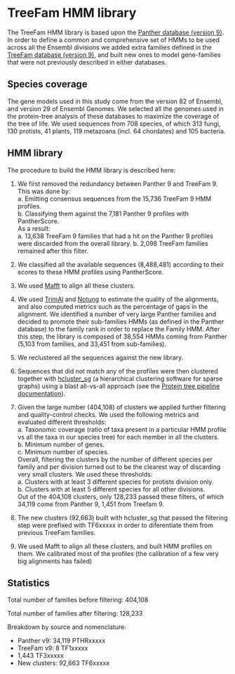 # TreeFam HMM library

The TreeFam HMM library is based upon the [Panther database (version 9)](ftp://ftp.pantherdb.org//hmm_scoring/current_release). In order to define a common and comprehensive set of HMMs to be used across all the Ensembl divisions we added extra families defined in the [TreeFam database (version 9)](http://www.treefam.org/), and built new ones to model gene-families that were not previously described in either databases.

## Species coverage

The gene models used in this study come from the version 82 of Ensembl, and version 29 of Ensembl Genomes. We selected all the genomes used in the protein-tree analysis of these databases to maximize the coverage of the tree of life. We used sequences from 708 species, of which 313 fungi, 130 protists, 41 plants, 119 metazoans (incl. 64 chordates) and 105 bacteria.

## HMM library

The procedure to build the HMM library is described here:

1. We first removed the redundancy between Panther 9 and TreeFam 9. This was done by:  
  a. Emitting consensus sequences from the 15,736 TreeFam 9 HMM profiles.    
  b. Classifying them against the 7,181 Panther 9 profiles with PantherScore.  
  As a result:  
  a. 13,638 TreeFam 9 families that had a hit on the Panther 9 profiles were discarded from the overall library.
  b. 2,098 TreeFam families remained after this filter.

2. We classified all the available sequences (8,488,481) according to their scores to these HMM profiles using PantherScore.

3. We used [Mafft](http://mafft.cbrc.jp/alignment/software/) to align all these clusters.

4. We used [TrimAl](http://europepmc.org/articles/PMC2712344) and [Notung](http://europepmc.org/articles/PMC3436813) to estimate the quality of the alignments, and also computed metrics such as the percentage of gaps in the alignment. We identified a number of very large Panther families and decided to promote their sub-families HMMs (as defined in the Panther database) to the family rank in order to replace the Family HMM. After this step, the library is composed of 38,554 HMMs coming from Panther (5,103 from families, and 33,451 from sub-families).

5. We reclustered all the sequences against the new library.

6. Sequences that did not match any of the profiles were then clustered together with [hcluster_sg](https://sourceforge.net/p/treesoft/code/HEAD/tree/) (a hierarchical clustering software for sparse graphs) using a blast all-vs-all approach (see the [Protein tree pipeline documentation](protein_trees.md)).

7. Given the large number (404,108) of clusters we applied further filtering and quality-control checks. We used the following metrics and evaluated different thresholds:  
  a. Taxonomic coverage (ratio of taxa present in a particular HMM profile vs all the taxa in our species tree) for each member in all the clusters.  
  b. Minimum number of genes.  
  c. Minimum number of species.  
   Overall, filtering the clusters by the number of different species per family and per division turned out to be the clearest way of discarding very small clusters. We used these thresholds:  
  a. Clusters with at least 3 different species for protists division only.  
  b. Clusters with at least 5 different species for all other divisions.  
   Out of the 404,108 clusters, only 128,233 passed these filters, of which 34,119 come from Panther 9, 1,451 from Treefam 9.

8. The new clusters (92,663) built with hcluster_sg that passed the filtering step were prefixed with TF6xxxxx in order to diferentiate them from previous TreeFam families.

9. We used Mafft to align all these clusters, and built HMM profiles on them. We calibrated most of the profiles (the calibration of a few very big alignments has failed)

## Statistics

Total number of families before filtering:	404,108

Total number of families after filtering:	128,233

Breakdown by source and nomenclature:

* Panther v9:	34,119	PTHRxxxxx
* TreeFam v9:	8	TF1xxxxx
* 1,443	TF3xxxxx
* New clusters:	92,663	TF6xxxxx
